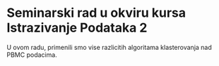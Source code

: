 # Seminarski rad u okviru kursa Istrazivanje Podataka 2

U ovom radu, primenili smo vise razlicitih algoritama klasterovanja nad PBMC podacima.
